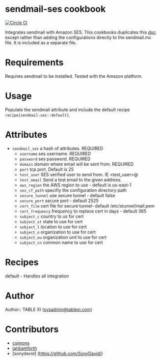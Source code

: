 # sendmail-ses cookbook
[![Circle CI](https://circleci.com/gh/tablexi/chef-sendmail-ses.svg?style=svg&circle-token=6d1dc321c329c14591a65a4eb57ae4b0f6150d2f)](https://circleci.com/gh/tablexi/chef-sendmail-ses)

Integrates sendmail with Amazon SES.  This cookbooks duplicates this [doc](http://docs.aws.amazon.com/ses/latest/DeveloperGuide/sendmail.html) except rather than adding the configurations directly to the sendmail.mc file.  It is included as a separate file.

# Requirements

Requires sendmail to be installed.
Tested with the Amazon platform.

# Usage

Populate the sendmail attribute and include the default recipe `recipe[sendmail-ses::default]`.

# Attributes

* `sendmail_ses` a hash of attributes. REQUIRED
  * `username` ses username.  REQUIRED
  * `password` ses password.  REQUIRED
  * `domain` domain where email will be sent from.  REQUIRED
  * `port` tcp port. Default is 25
  * `test_user` SES verified user to send from.  IE <test_user>@<domain>
  * `test_email` Send a test email to the given address.
  * `aws_region` the AWS region to use - default is us-east-1
  * `ses_cf_path` specifiy the configuration directory path
  * `secure_tunnel` use secure tunnel - default false
  * `secure_port` secure port - default 2525
  * `cert_file` cert file for secure tunnel- default /etc/stunnel/mail.pem
  * `cert_frequency` frequency to replace cert in days - default 365
  * `subject_c` country to us for cert
  * `subject_st` state to use for cert
  * `subject_l` location to use for cert
  * `subject_o` organization to use for cert
  * `subject_ou` organization unit to use for cert
  * `subject_cn` common name to use for cert 

# Recipes

default - Handles all integration

# Author

Author:: TABLE XI (<sysadmin@tablexi.com>)

# Contributors

- [csimons](https://github.com/csimons)
- [ianbamforth](http://github.com/ianbamforth)
- [sonydavid] (https://github.com/SonyDavid/)